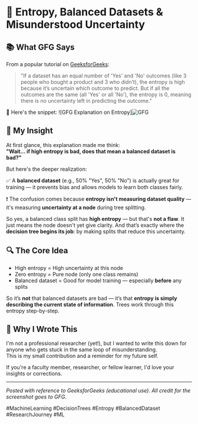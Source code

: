 # 🎯 Entropy, Balanced Datasets & Misunderstood Uncertainty

## 📚 What GFG Says

From a popular tutorial on [GeeksforGeeks](https://www.geeksforgeeks.org/):

> "If a dataset has an equal number of 'Yes' and 'No' outcomes (like 3 people who bought a product and 3 who didn’t), the entropy is high because it’s uncertain which outcome to predict. But if all the outcomes are the same (all 'Yes' or all 'No'), the entropy is 0, meaning there is no uncertainty left in predicting the outcome."

📸 Here's the snippet:
![GFG Explanation on Entropy]![GFG](https://github.com/user-attachments/assets/3e01bb33-a542-4198-87f3-7f2976fd2f5c)



## 🧠 My Insight

At first glance, this explanation made me think:  
**"Wait… if high entropy is bad, does that mean a balanced dataset is bad?"**

But here's the deeper realization:

✅ A **balanced dataset** (e.g., 50% "Yes", 50% "No") is actually great for training — it prevents bias and allows models to learn both classes fairly.

❗ The confusion comes because **entropy isn't measuring dataset quality** — it's measuring **uncertainty at a node** during tree splitting.

So yes, a balanced class split has **high entropy** — but that's **not a flaw**. It just means the node doesn't yet give clarity. And that’s exactly where the **decision tree begins its job**: by making splits that reduce this uncertainty.

## 🔍 The Core Idea

- High entropy = High uncertainty at this node
- Zero entropy = Pure node (only one class remains)
- Balanced dataset = Good for model training — especially **before** any splits

So it’s **not** that balanced datasets are bad — it’s that **entropy is simply describing the current state of information**. Trees work through this entropy step-by-step.

## 💬 Why I Wrote This

I'm not a professional researcher (yet!), but I wanted to write this down for anyone who gets stuck in the same loop of misunderstanding.  
This is my small contribution and a reminder for my future self.

If you're a faculty member, researcher, or fellow learner, I'd love your insights or corrections.

---

*Posted with reference to GeeksforGeeks (educational use). All credit for the screenshot goes to GFG.*

#MachineLearning #DecisionTrees #Entropy #BalancedDataset #ResearchJourney #ML
